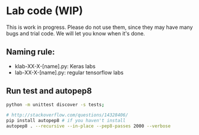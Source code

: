 # Lab code (WIP)
This is work in progress. Please do not use them, since they may have many bugs and trial code. We will let you know when it's done.

## Naming rule:

* klab-XX-X-[name].py: Keras labs
* lab-XX-X-[name].py: regular tensorflow labs


## Run test and autopep8

```bash
python -m unittest discover -s tests;

# http://stackoverflow.com/questions/14328406/
pip install autopep8 # if you haven't install
autopep8 . --recursive --in-place --pep8-passes 2000 --verbose
```
